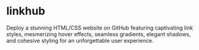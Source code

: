 # linkhub
Deploy a stunning HTML/CSS website on GitHub featuring captivating link styles, mesmerizing hover effects, seamless gradients, elegant shadows, and cohesive styling for an unforgettable user experience.

